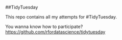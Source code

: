 ##TidyTuesday

This repo contains all my attempts for #TidyTuesday.

You wanna know how to participate? https://github.com/rfordatascience/tidytuesday
